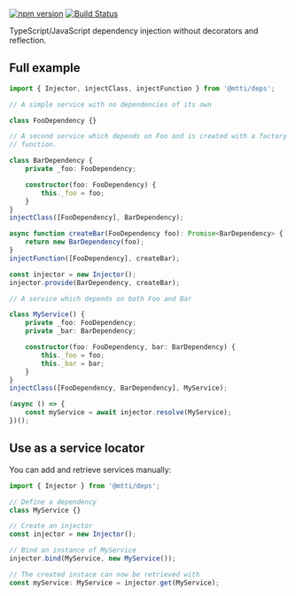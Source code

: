 [![npm version](https://badge.fury.io/js/%40mtti%2Fdeps.svg)](https://badge.fury.io/js/%40mtti%2Fdeps) [![Build Status](https://travis-ci.org/mtti/deps.svg?branch=master)](https://travis-ci.org/mtti/deps)

TypeScript/JavaScript dependency injection without decorators and reflection.

## Full example

```typescript
import { Injector, injectClass, injectFunction } from '@mtti/deps';

// A simple service with no dependencies of its own

class FooDependency {}

// A second service which depends on Foo and is created with a factory
// function.

class BarDependency {
    private _foo: FooDependency;

    constructor(foo: FooDependency) {
        this._foo = foo;
    }
}
injectClass([FooDependency], BarDependency);

async function createBar(FooDependency foo): Promise<BarDependency> {
    return new BarDependency(foo);
}
injectFunction([FooDependency], createBar);

const injector = new Injector();
injector.provide(BarDependency, createBar);

// A service which depends on both Foo and Bar

class MyService() {
    private _foo: FooDependency;
    private _bar: BarDependency;

    constructor(foo: FooDependency, bar: BarDependency) {
        this._foo = foo;
        this._bar = bar;
    }
}
injectClass([FooDependency, BarDependency], MyService);

(async () => {
    const myService = await injector.resolve(MyService);
})();
```

## Use as a service locator

You can add and retrieve services manually:

```typescript
import { Injector } from '@mtti/deps';

// Define a dependency
class MyService {}

// Create an injector
const injector = new Injector();

// Bind an instance of MyService
injector.bind(MyService, new MyService());

// The created instace can now be retrieved with
const myService: MyService = injector.get(MyService);
```
